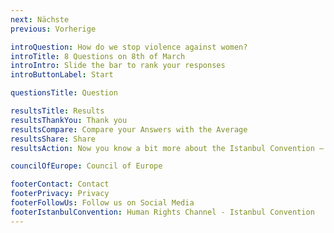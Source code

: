 ```yaml
---
next: Nächste
previous: Vorherige

introQuestion: How do we stop violence against women?
introTitle: 8 Questions on 8th of March
introIntro: Slide the bar to rank your responses
introButtonLabel: Start

questionsTitle: Question

resultsTitle: Results
resultsThankYou: Thank you
resultsCompare: Compare your Answers with the Average
resultsShare: Share
resultsAction: Now you know a bit more about the Istanbul Convention – what can you do?

councilOfEurope: Council of Europe

footerContact: Contact
footerPrivacy: Privacy
footerFollowUs: Follow us on Social Media
footerIstanbulConvention: Human Rights Channel - Istanbul Convention
---
```

